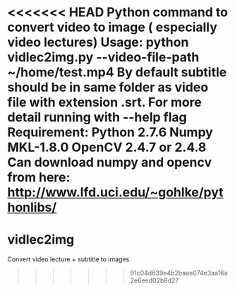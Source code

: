 <<<<<<< HEAD
Python command to convert video to image ( especially video lectures)
Usage:
python vidlec2img.py --video-file-path ~/home/test.mp4
By default subtitle should be in same folder as video file with extension .srt.
For more detail running with --help flag
Requirement:
Python 2.7.6
Numpy MKL-1.8.0
OpenCV 2.4.7 or 2.4.8
Can download numpy and opencv from here: http://www.lfd.uci.edu/~gohlke/pythonlibs/
=======
vidlec2img
==========

Convert video lecture + subtitle to images
>>>>>>> 91c04d639e4b2baae074e3aa16a2e6eed02b8d27
